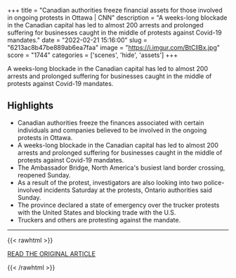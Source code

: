 +++
title = "Canadian authorities freeze financial assets for those involved in ongoing protests in Ottawa | CNN"
description = "A weeks-long blockade in the Canadian capital has led to almost 200 arrests and prolonged suffering for businesses caught in the middle of protests against Covid-19 mandates."
date = "2022-02-21 15:16:00"
slug = "6213ac8b47be889ab6ea7faa"
image = "https://i.imgur.com/BtCIlBx.jpg"
score = "1744"
categories = ['scenes', 'hide', 'assets']
+++

A weeks-long blockade in the Canadian capital has led to almost 200 arrests and prolonged suffering for businesses caught in the middle of protests against Covid-19 mandates.

## Highlights

- Canadian authorities freeze the finances associated with certain individuals and companies believed to be involved in the ongoing protests in Ottawa.
- A weeks-long blockade in the Canadian capital has led to almost 200 arrests and prolonged suffering for businesses caught in the middle of protests against Covid-19 mandates.
- The Ambassador Bridge, North America's busiest land border crossing, reopened Sunday.
- As a result of the protest, investigators are also looking into two police-involved incidents Saturday at the protests, Ontario authorities said Sunday.
- The province declared a state of emergency over the trucker protests with the United States and blocking trade with the U.S.
- Truckers and others are protesting against the mandate.

---

{{< rawhtml >}}
  <p class="article-category">
    <a target="_blank" href="https://www.cnn.com/2022/02/20/americas/canada-trucker-protest-covid-sunday/index.html">READ THE ORIGINAL ARTICLE</a>
  </p>
{{< /rawhtml >}}
